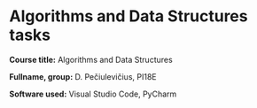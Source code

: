 # Algorithms and Data Structures tasks

**Course title:** Algorithms and Data Structures

**Fullname, group:** D. Pečiulevičius, PI18E

**Software used:** Visual Studio Code, PyCharm
